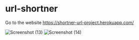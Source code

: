 # url-shortner

Go to the website
https://shortner-url-project.herokuapp.com/  

![Screenshot (13)](https://user-images.githubusercontent.com/89077972/177714355-2b6a5714-8390-4daf-966c-ef24bd310970.png)
![Screenshot (14)](https://user-images.githubusercontent.com/89077972/177714375-c2739669-45e4-47d1-82de-4b46a43d0dbb.png)
